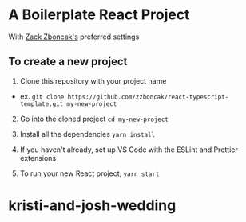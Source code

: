 # A Boilerplate React Project

With [Zack Zboncak's](https://github.com/zzboncak) preferred settings

## To create a new project

1. Clone this repository with your project name

- ex. `git clone https://github.com/zzboncak/react-typescript-template.git my-new-project`

2. Go into the cloned project `cd my-new-project`

3. Install all the dependencies `yarn install`

4. If you haven't already, set up VS Code with the ESLint and Prettier extensions

5. To run your new React project, `yarn start`
# kristi-and-josh-wedding
